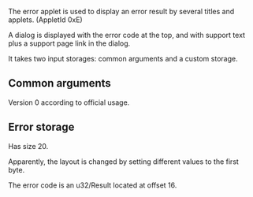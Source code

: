 The error applet is used to display an error result by several titles
and applets. (AppletId 0xE)

A dialog is displayed with the error code at the top, and with support
text plus a support page link in the dialog.

It takes two input storages: common arguments and a custom storage.

## Common arguments

Version 0 according to official usage.

## Error storage

Has size 20.

Apparently, the layout is changed by setting different values to the
first byte.

The error code is an u32/Result located at offset 16.
